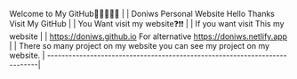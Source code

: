 Welcome to My GitHub👋👋👋👋👋                                           |
                                                                           |
Doniws Personal Website Hello Thanks Visit My GitHub                       |
                                                                           |
You Want visit my website❓❗❗                                              |
                                                                           |
If you want visit This my website                                          |
                                                                           |
https://doniws.github.io For alternative https://doniws.netlify.app        |
                                                                           |
There so many project on my website you can see my project on my website.  |
---------------------------------------------------------------------------|
